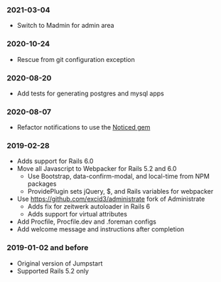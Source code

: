 ### 2021-03-04

* Switch to Madmin for admin area

### 2020-10-24

* Rescue from git configuration exception

### 2020-08-20

* Add tests for generating postgres and mysql apps

### 2020-08-07

* Refactor notifications to use the [Noticed gem](https://github.com/excid3/noticed)

### 2019-02-28

* Adds support for Rails 6.0
* Move all Javascript to Webpacker for Rails 5.2 and 6.0
  * Use Bootstrap, data-confirm-modal, and local-time from NPM packages
  * ProvidePlugin sets jQuery, $, and Rails variables for webpacker
* Use https://github.com/excid3/administrate fork of Administrate
  * Adds fix for zeitwerk autoloader in Rails 6
  * Adds support for virtual attributes
* Add Procfile, Procfile.dev and .foreman configs
* Add welcome message and instructions after completion

### 2019-01-02 and before

* Original version of Jumpstart
* Supported Rails 5.2 only
